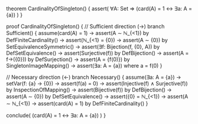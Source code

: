 theorem CardinalityOfSingleton() {
  assert(
    ∀A: Set ⇒ (card(A) = 1 ↔ ∃a: A = {a})
  )
}

proof CardinalityOfSingleton() {
  // Sufficient direction (→)
  branch Sufficient() {
    assume(card(A) = 1) →
    assert(A ∼ ℕ_{<1}) by DefFiniteCardinality() →
    assert(ℕ_{<1} = {0}) →
    assert(A ∼ {0}) by SetEquivalenceSymmetric() →
    assert(∃f: Bijection(f, {0}, A)) by DefSetEquivalence() →
    assert(Surjective(f)) by DefBijection() →
    assert(A = f→({0})) by DefSurjection() →
    assert(A = {f(0)}) by SingletonImageMapping() →
    assert(∃a: A = {a}) where a = f(0)
  }

  // Necessary direction (←)
  branch Necessary() {
    assume(∃a: A = {a}) →
    setVar(f: {a} → {0}) →
    assert(f(a) = 0) →
    assert(Injective(f) ∧ Surjective(f)) by InspectionOfMapping() →
    assert(Bijective(f)) by DefBijection() →
    assert(A ∼ {0}) by DefSetEquivalence() →
    assert({0} = ℕ_{<1}) →
    assert(A ∼ ℕ_{<1}) →
    assert(card(A) = 1) by DefFiniteCardinality()
  }

  conclude(
    (card(A) = 1 ↔ ∃a: A = {a})
  )
}